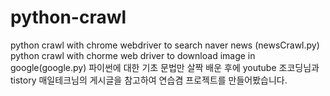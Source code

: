 # python-crawl
python crawl with chrome webdriver to search naver news (newsCrawl.py)
python crawl with chorme web driver to download image in google(google.py)
파이썬에 대한 기초 문법만 살짝 배운 후에 youtube 조코딩님과 tistory 매일테크님의 게시글을 참고하여 연습겸 프로젝트를 만들어봤습니다.
